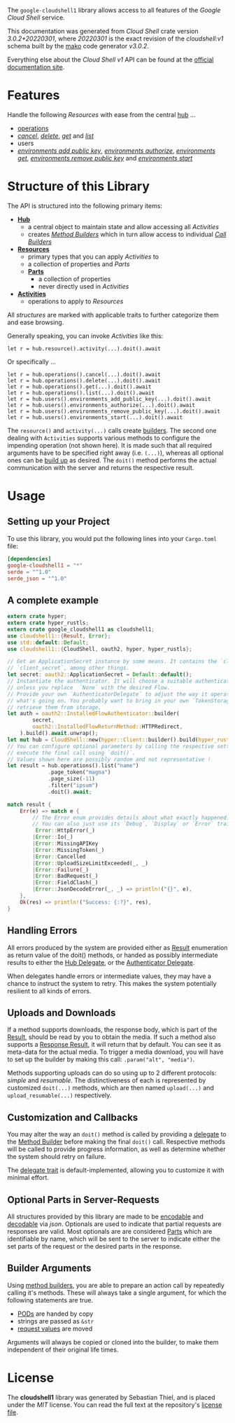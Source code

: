<!---
DO NOT EDIT !
This file was generated automatically from 'src/mako/api/README.md.mako'
DO NOT EDIT !
-->
The `google-cloudshell1` library allows access to all features of the *Google Cloud Shell* service.

This documentation was generated from *Cloud Shell* crate version *3.0.2+20220301*, where *20220301* is the exact revision of the *cloudshell:v1* schema built by the [mako](http://www.makotemplates.org/) code generator *v3.0.2*.

Everything else about the *Cloud Shell* *v1* API can be found at the
[official documentation site](https://cloud.google.com/shell/docs/).
# Features

Handle the following *Resources* with ease from the central [hub](https://docs.rs/google-cloudshell1/3.0.2+20220301/google_cloudshell1/CloudShell) ... 

* [operations](https://docs.rs/google-cloudshell1/3.0.2+20220301/google_cloudshell1/api::Operation)
 * [*cancel*](https://docs.rs/google-cloudshell1/3.0.2+20220301/google_cloudshell1/api::OperationCancelCall), [*delete*](https://docs.rs/google-cloudshell1/3.0.2+20220301/google_cloudshell1/api::OperationDeleteCall), [*get*](https://docs.rs/google-cloudshell1/3.0.2+20220301/google_cloudshell1/api::OperationGetCall) and [*list*](https://docs.rs/google-cloudshell1/3.0.2+20220301/google_cloudshell1/api::OperationListCall)
* users
 * [*environments add public key*](https://docs.rs/google-cloudshell1/3.0.2+20220301/google_cloudshell1/api::UserEnvironmentAddPublicKeyCall), [*environments authorize*](https://docs.rs/google-cloudshell1/3.0.2+20220301/google_cloudshell1/api::UserEnvironmentAuthorizeCall), [*environments get*](https://docs.rs/google-cloudshell1/3.0.2+20220301/google_cloudshell1/api::UserEnvironmentGetCall), [*environments remove public key*](https://docs.rs/google-cloudshell1/3.0.2+20220301/google_cloudshell1/api::UserEnvironmentRemovePublicKeyCall) and [*environments start*](https://docs.rs/google-cloudshell1/3.0.2+20220301/google_cloudshell1/api::UserEnvironmentStartCall)




# Structure of this Library

The API is structured into the following primary items:

* **[Hub](https://docs.rs/google-cloudshell1/3.0.2+20220301/google_cloudshell1/CloudShell)**
    * a central object to maintain state and allow accessing all *Activities*
    * creates [*Method Builders*](https://docs.rs/google-cloudshell1/3.0.2+20220301/google_cloudshell1/client::MethodsBuilder) which in turn
      allow access to individual [*Call Builders*](https://docs.rs/google-cloudshell1/3.0.2+20220301/google_cloudshell1/client::CallBuilder)
* **[Resources](https://docs.rs/google-cloudshell1/3.0.2+20220301/google_cloudshell1/client::Resource)**
    * primary types that you can apply *Activities* to
    * a collection of properties and *Parts*
    * **[Parts](https://docs.rs/google-cloudshell1/3.0.2+20220301/google_cloudshell1/client::Part)**
        * a collection of properties
        * never directly used in *Activities*
* **[Activities](https://docs.rs/google-cloudshell1/3.0.2+20220301/google_cloudshell1/client::CallBuilder)**
    * operations to apply to *Resources*

All *structures* are marked with applicable traits to further categorize them and ease browsing.

Generally speaking, you can invoke *Activities* like this:

```Rust,ignore
let r = hub.resource().activity(...).doit().await
```

Or specifically ...

```ignore
let r = hub.operations().cancel(...).doit().await
let r = hub.operations().delete(...).doit().await
let r = hub.operations().get(...).doit().await
let r = hub.operations().list(...).doit().await
let r = hub.users().environments_add_public_key(...).doit().await
let r = hub.users().environments_authorize(...).doit().await
let r = hub.users().environments_remove_public_key(...).doit().await
let r = hub.users().environments_start(...).doit().await
```

The `resource()` and `activity(...)` calls create [builders][builder-pattern]. The second one dealing with `Activities` 
supports various methods to configure the impending operation (not shown here). It is made such that all required arguments have to be 
specified right away (i.e. `(...)`), whereas all optional ones can be [build up][builder-pattern] as desired.
The `doit()` method performs the actual communication with the server and returns the respective result.

# Usage

## Setting up your Project

To use this library, you would put the following lines into your `Cargo.toml` file:

```toml
[dependencies]
google-cloudshell1 = "*"
serde = "^1.0"
serde_json = "^1.0"
```

## A complete example

```Rust
extern crate hyper;
extern crate hyper_rustls;
extern crate google_cloudshell1 as cloudshell1;
use cloudshell1::{Result, Error};
use std::default::Default;
use cloudshell1::{CloudShell, oauth2, hyper, hyper_rustls};

// Get an ApplicationSecret instance by some means. It contains the `client_id` and 
// `client_secret`, among other things.
let secret: oauth2::ApplicationSecret = Default::default();
// Instantiate the authenticator. It will choose a suitable authentication flow for you, 
// unless you replace  `None` with the desired Flow.
// Provide your own `AuthenticatorDelegate` to adjust the way it operates and get feedback about 
// what's going on. You probably want to bring in your own `TokenStorage` to persist tokens and
// retrieve them from storage.
let auth = oauth2::InstalledFlowAuthenticator::builder(
        secret,
        oauth2::InstalledFlowReturnMethod::HTTPRedirect,
    ).build().await.unwrap();
let mut hub = CloudShell::new(hyper::Client::builder().build(hyper_rustls::HttpsConnector::with_native_roots().https_or_http().enable_http1().enable_http2().build()), auth);
// You can configure optional parameters by calling the respective setters at will, and
// execute the final call using `doit()`.
// Values shown here are possibly random and not representative !
let result = hub.operations().list("name")
             .page_token("magna")
             .page_size(-11)
             .filter("ipsum")
             .doit().await;

match result {
    Err(e) => match e {
        // The Error enum provides details about what exactly happened.
        // You can also just use its `Debug`, `Display` or `Error` traits
         Error::HttpError(_)
        |Error::Io(_)
        |Error::MissingAPIKey
        |Error::MissingToken(_)
        |Error::Cancelled
        |Error::UploadSizeLimitExceeded(_, _)
        |Error::Failure(_)
        |Error::BadRequest(_)
        |Error::FieldClash(_)
        |Error::JsonDecodeError(_, _) => println!("{}", e),
    },
    Ok(res) => println!("Success: {:?}", res),
}

```
## Handling Errors

All errors produced by the system are provided either as [Result](https://docs.rs/google-cloudshell1/3.0.2+20220301/google_cloudshell1/client::Result) enumeration as return value of
the doit() methods, or handed as possibly intermediate results to either the 
[Hub Delegate](https://docs.rs/google-cloudshell1/3.0.2+20220301/google_cloudshell1/client::Delegate), or the [Authenticator Delegate](https://docs.rs/yup-oauth2/*/yup_oauth2/trait.AuthenticatorDelegate.html).

When delegates handle errors or intermediate values, they may have a chance to instruct the system to retry. This 
makes the system potentially resilient to all kinds of errors.

## Uploads and Downloads
If a method supports downloads, the response body, which is part of the [Result](https://docs.rs/google-cloudshell1/3.0.2+20220301/google_cloudshell1/client::Result), should be
read by you to obtain the media.
If such a method also supports a [Response Result](https://docs.rs/google-cloudshell1/3.0.2+20220301/google_cloudshell1/client::ResponseResult), it will return that by default.
You can see it as meta-data for the actual media. To trigger a media download, you will have to set up the builder by making
this call: `.param("alt", "media")`.

Methods supporting uploads can do so using up to 2 different protocols: 
*simple* and *resumable*. The distinctiveness of each is represented by customized 
`doit(...)` methods, which are then named `upload(...)` and `upload_resumable(...)` respectively.

## Customization and Callbacks

You may alter the way an `doit()` method is called by providing a [delegate](https://docs.rs/google-cloudshell1/3.0.2+20220301/google_cloudshell1/client::Delegate) to the 
[Method Builder](https://docs.rs/google-cloudshell1/3.0.2+20220301/google_cloudshell1/client::CallBuilder) before making the final `doit()` call. 
Respective methods will be called to provide progress information, as well as determine whether the system should 
retry on failure.

The [delegate trait](https://docs.rs/google-cloudshell1/3.0.2+20220301/google_cloudshell1/client::Delegate) is default-implemented, allowing you to customize it with minimal effort.

## Optional Parts in Server-Requests

All structures provided by this library are made to be [encodable](https://docs.rs/google-cloudshell1/3.0.2+20220301/google_cloudshell1/client::RequestValue) and 
[decodable](https://docs.rs/google-cloudshell1/3.0.2+20220301/google_cloudshell1/client::ResponseResult) via *json*. Optionals are used to indicate that partial requests are responses 
are valid.
Most optionals are are considered [Parts](https://docs.rs/google-cloudshell1/3.0.2+20220301/google_cloudshell1/client::Part) which are identifiable by name, which will be sent to 
the server to indicate either the set parts of the request or the desired parts in the response.

## Builder Arguments

Using [method builders](https://docs.rs/google-cloudshell1/3.0.2+20220301/google_cloudshell1/client::CallBuilder), you are able to prepare an action call by repeatedly calling it's methods.
These will always take a single argument, for which the following statements are true.

* [PODs][wiki-pod] are handed by copy
* strings are passed as `&str`
* [request values](https://docs.rs/google-cloudshell1/3.0.2+20220301/google_cloudshell1/client::RequestValue) are moved

Arguments will always be copied or cloned into the builder, to make them independent of their original life times.

[wiki-pod]: http://en.wikipedia.org/wiki/Plain_old_data_structure
[builder-pattern]: http://en.wikipedia.org/wiki/Builder_pattern
[google-go-api]: https://github.com/google/google-api-go-client

# License
The **cloudshell1** library was generated by Sebastian Thiel, and is placed 
under the *MIT* license.
You can read the full text at the repository's [license file][repo-license].

[repo-license]: https://github.com/Byron/google-apis-rsblob/main/LICENSE.md
